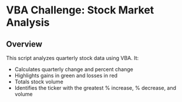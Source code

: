 # VBA Challenge: Stock Market Analysis

## Overview
This script analyzes quarterly stock data using VBA. It:
- Calculates quarterly change and percent change
- Highlights gains in green and losses in red
- Totals stock volume
- Identifies the ticker with the greatest % increase, % decrease, and volume
